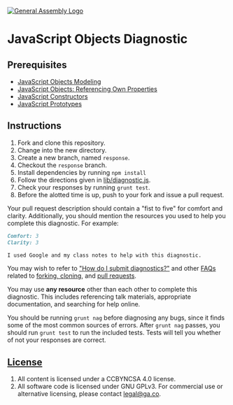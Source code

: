 [![General Assembly Logo](https://camo.githubusercontent.com/1a91b05b8f4d44b5bbfb83abac2b0996d8e26c92/687474703a2f2f692e696d6775722e636f6d2f6b6538555354712e706e67)](https://generalassemb.ly/education/web-development-immersive)

# JavaScript Objects Diagnostic

## Prerequisites

-   [JavaScript Objects Modeling](https://github.com/ga-wdi-boston/js-objects-modeling)
-   [JavaScript Objects: Referencing Own Properties](https://github.com/ga-wdi-boston/js-objects-this)
-   [JavaScript Constructors](https://github.com/ga-wdi-boston/js-objects-constructors)
-   [JavaScript Prototypes](https://github.com/ga-wdi-boston/js-objects-prototypes)

## Instructions

1.  Fork and clone this repository.
1.  Change into the new directory.
1.  Create a new branch, named `response`.
1.  Checkout the `response` branch.
1.  Install dependencies by running `npm install`
1.  Follow the directions given in [lib/diagnostic.js](lib/diagnostic.js).
1.  Check your responses by running `grunt test`.
1.  Before the alotted time is up, push to your fork and issue a pull request.

Your pull request description should contain a "fist to five" for comfort and
clarity. Additionally, you should mention the resources you used to help you
complete this diagnostic. For example:

```md
Comfort: 3
Clarity: 3

I used Google and my class notes to help with this diagnostic.
```

You may wish to refer to ["How do I submit diagnostics?"](https://github.com/ga-wdi-boston/meta/wiki/Diagnostics)
and other [FAQs](https://github.com/ga-wdi-boston/meta/wiki/) related to
[forking, cloning](https://github.com/ga-wdi-boston/meta/wiki/ForkAndClone),
and [pull requests](https://github.com/ga-wdi-boston/meta/wiki/PullRequest).

You may use **any resource** other than each other to complete this diagnostic.
This includes referencing talk materials, appropriate documentation, and
searching for help online.

You should be running `grunt nag` before diagnosing any bugs, since it finds
some of the most common sources of errors. After `grunt nag` passes, you should
run `grunt test` to run the included tests. Tests will tell you whether of not
your responses are correct.

## [License](LICENSE)

1.  All content is licensed under a CC­BY­NC­SA 4.0 license.
1.  All software code is licensed under GNU GPLv3. For commercial use or
    alternative licensing, please contact legal@ga.co.
